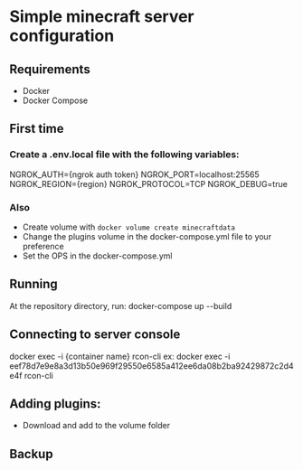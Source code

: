 # Simple minecraft server configuration

## Requirements
- Docker
- Docker Compose

## First time

### Create a .env.local file with the following variables:
NGROK_AUTH={ngrok auth token}
NGROK_PORT=localhost:25565
NGROK_REGION={region}
NGROK_PROTOCOL=TCP
NGROK_DEBUG=true

### Also
- Create volume with ```docker volume create minecraftdata```
- Change the plugins volume in the docker-compose.yml file to your preference
- Set the OPS in the docker-compose.yml

## Running
At the repository directory, run:
docker-compose up --build

## Connecting to server console
docker exec -i {container name} rcon-cli
ex: docker exec -i eef78d7e9e8a3d13b50e969f29550e6585a412ee6da08b2ba92429872c2d4e4f rcon-cli

## Adding plugins:
- Download and add to the volume folder

## Backup
